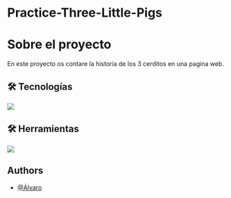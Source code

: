 # Practice-Three-Little-Pigs

# Sobre el proyecto

En este proyecto os contare la historia de los 3 cerditos en una pagina web.

## 🛠 Tecnologías

![](https://skillicons.dev/icons?i=html,css)

## 🛠 Herramientas

![](https://skillicons.dev/icons?i=vscode,git,github)

## Authors

- [@Álvaro](https://github.com/Kalixto73a)
